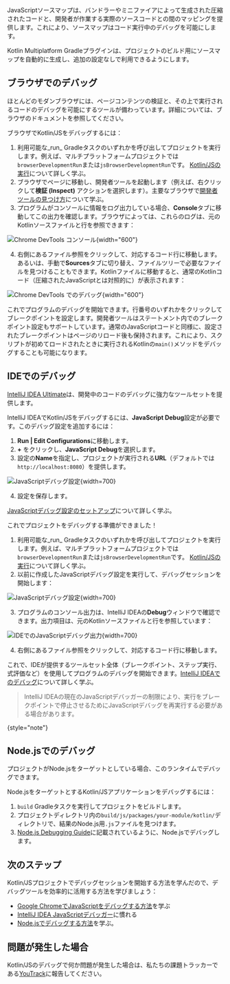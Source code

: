 [//]: # (title: Kotlin/JSコードをデバッグする)

JavaScriptソースマップは、バンドラーやミニファイアによって生成された圧縮されたコードと、開発者が作業する実際のソースコードとの間のマッピングを提供します。これにより、ソースマップはコード実行中のデバッグを可能にします。

Kotlin Multiplatform Gradleプラグインは、プロジェクトのビルド用にソースマップを自動的に生成し、追加の設定なしで利用できるようにします。

## ブラウザでのデバッグ

ほとんどのモダンブラウザには、ページコンテンツの検証と、その上で実行されるコードのデバッグを可能にするツールが備わっています。詳細については、ブラウザのドキュメントを参照してください。

ブラウザでKotlin/JSをデバッグするには：

1.  利用可能な_run_ Gradleタスクのいずれかを呼び出してプロジェクトを実行します。例えば、マルチプラットフォームプロジェクトでは`browserDevelopmentRun`または`jsBrowserDevelopmentRun`です。
    [Kotlin/JSの実行](running-kotlin-js.md#run-the-browser-target)について詳しく学ぶ。
2.  ブラウザでページに移動し、開発者ツールを起動します（例えば、右クリックして**検証 (Inspect)** アクションを選択します）。主要なブラウザで[開発者ツールの見つけ方](https://balsamiq.com/support/faqs/browserconsole/)について学ぶ。
3.  プログラムがコンソールに情報をログ出力している場合、**Console**タブに移動してこの出力を確認します。ブラウザによっては、これらのログは、元のKotlinソースファイルと行を参照できます：

![Chrome DevTools コンソール](devtools-console.png){width="600"}

4.  右側にあるファイル参照をクリックして、対応するコード行に移動します。
    あるいは、手動で**Sources**タブに切り替え、ファイルツリーで必要なファイルを見つけることもできます。Kotlinファイルに移動すると、通常のKotlinコード（圧縮されたJavaScriptとは対照的に）が表示されます：

![Chrome DevTools でのデバッグ](devtools-sources.png){width="600"}

これでプログラムのデバッグを開始できます。行番号のいずれかをクリックしてブレークポイントを設定します。開発者ツールはステートメント内でのブレークポイント設定もサポートしています。通常のJavaScriptコードと同様に、設定されたブレークポイントはページのリロード後も保持されます。これにより、スクリプトが初めてロードされたときに実行されるKotlinの`main()`メソッドをデバッグすることも可能になります。

## IDEでのデバッグ

[IntelliJ IDEA Ultimate](https://www.jetbrains.com/idea/)は、開発中のコードのデバッグに強力なツールセットを提供します。

IntelliJ IDEAでKotlin/JSをデバッグするには、**JavaScript Debug**設定が必要です。このデバッグ設定を追加するには：

1.  **Run | Edit Configurations**に移動します。
2.  **+** をクリックし、**JavaScript Debug**を選択します。
3.  設定の**Name**を指定し、プロジェクトが実行される**URL**（デフォルトでは`http://localhost:8080`）を提供します。

![JavaScriptデバッグ設定](debug-config.png){width=700}

4.  設定を保存します。

[JavaScriptデバッグ設定のセットアップ](https://www.jetbrains.com/help/idea/configuring-javascript-debugger.html)について詳しく学ぶ。

これでプロジェクトをデバッグする準備ができました！

1.  利用可能な_run_ Gradleタスクのいずれかを呼び出してプロジェクトを実行します。例えば、マルチプラットフォームプロジェクトでは`browserDevelopmentRun`または`jsBrowserDevelopmentRun`です。
    [Kotlin/JSの実行](running-kotlin-js.md#run-the-browser-target)について詳しく学ぶ。
2.  以前に作成したJavaScriptデバッグ設定を実行して、デバッグセッションを開始します：

![JavaScriptデバッグ設定](debug-config-run.png){width=700}

3.  プログラムのコンソール出力は、IntelliJ IDEAの**Debug**ウィンドウで確認できます。出力項目は、元のKotlinソースファイルと行を参照しています：

![IDEでのJavaScriptデバッグ出力](ide-console-output.png){width=700}

4.  右側にあるファイル参照をクリックして、対応するコード行に移動します。

これで、IDEが提供するツールセット全体（ブレークポイント、ステップ実行、式評価など）を使用してプログラムのデバッグを開始できます。[IntelliJ IDEAでのデバッグ](https://www.jetbrains.com/help/idea/debugging-javascript-in-chrome.html)について詳しく学ぶ。

> IntelliJ IDEAの現在のJavaScriptデバッガーの制限により、実行をブレークポイントで停止させるためにJavaScriptデバッグを再実行する必要がある場合があります。
>
{style="note"}

## Node.jsでのデバッグ

プロジェクトがNode.jsをターゲットとしている場合、このランタイムでデバッグできます。

Node.jsをターゲットとするKotlin/JSアプリケーションをデバッグするには：

1.  `build` Gradleタスクを実行してプロジェクトをビルドします。
2.  プロジェクトディレクトリ内の`build/js/packages/your-module/kotlin/`ディレクトリで、結果のNode.js用`.js`ファイルを見つけます。
3.  [Node.js Debugging Guide](https://nodejs.org/en/docs/guides/debugging-getting-started/#jetbrains-webstorm-2017-1-and-other-jetbrains-ides)に記載されているように、Node.jsでデバッグします。

## 次のステップ

Kotlin/JSプロジェクトでデバッグセッションを開始する方法を学んだので、デバッグツールを効率的に活用する方法を学びましょう：

*   [Google ChromeでJavaScriptをデバッグする方法](https://developer.chrome.com/docs/devtools/javascript/)を学ぶ
*   [IntelliJ IDEA JavaScriptデバッガー](https://www.jetbrains.com/help/idea/debugging-javascript-in-chrome.html)に慣れる
*   [Node.jsでデバッグする方法](https://nodejs.org/en/docs/guides/debugging-getting-started/)を学ぶ。

## 問題が発生した場合

Kotlin/JSのデバッグで何か問題が発生した場合は、私たちの課題トラッカーである[YouTrack](https://kotl.in/issue)に報告してください。